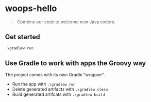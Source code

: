 # woops-hello

> Combine our code to welcome new Java coders.

## Get started

```Powershell
.\gradlew run
```

## Use Gradle to work with apps the Groovy way

The project comes with its own Gradle "wrapper".

- Run the app with ```.\gradlew run```
- Delete generated artifacts with ```.\gradlew clean```
- Build generated artifcats with ```.\gradlew build```
